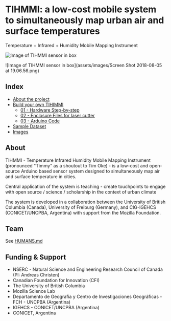 # TIHMMI: a low-cost mobile system to simultaneously map urban air and surface temperatures

Temperature + Infrared + Humidity Mobile Mapping Instrument

![Image of TIHMMI sensor in box](assets/images/P101003420180728.JPG)

![Image of TIHMMI sensor in box](assets/images/Screen Shot 2018-08-05 at 19.06.56.png)


## Index

* [About the project](##About)
* [Build your own TIHIMMI](_build/)
    - [01 - Hardware Step-by-step](_build/01_hardware)
    - [02 - Enclosure Files for laser cutter](_build/02_enclosure) 
    - [03 - Arduino Code](_build/03_code)
* [Sample Dataset](data/180805/)
* [Images](assets/images/)

## About 

TIHMMI - Temperature Infrared Humidity Mobile Mapping Instrument (pronounced "Timmy" as a shoutout to Tim Oke) - is a low-cost and open-source Arduino based sensor system designed to simultaneously map air and surface temperature in cities.

Central application of the system is teaching - create touchpoints to engage with open source / science / scholarship in the context of urban climate 

The system is developed in a collaboration between the University of British Columbia (Canada), University of Freiburg (Germany), and CIG-IGEHCS (CONICET/UNCPBA, Argentina) with support from the Mozilla Foundation. 



## Team

See [HUMANS.md](HUMANS.md)

## Funding & Support

* NSERC - Natural Science and Engineering Research Council of Canada (PI: Andreas Christen)
* Canadian Foundation for Innovation (CFI)
* The University of British Columbia
* Mozilla Science Lab
* Departamento de Geografia y Centro de Investigaciones Geográficas - FCH - UNCPBA (Argentina)
* IGEHCS - CONICET/UNCPBA (Argentina)
* CONICET, Argentina